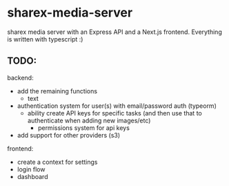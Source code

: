 # sharex-media-server

sharex media server with an Express API and a Next.js frontend. Everything is written with typescript :)

## TODO:

backend:

-   add the remaining functions
    -   text
-   authentication system for user(s) with email/password auth (typeorm)
    -   ability create API keys for specific tasks (and then use that to authenticate when adding new images/etc)
        -   permissions system for api keys
-   add support for other providers (s3)

frontend:

-   create a context for settings
-   login flow
-   dashboard

